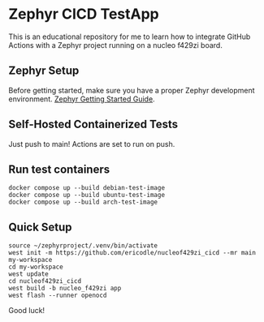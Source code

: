 # Zephyr CICD TestApp
This is an educational repository for me to learn how to integrate GitHub Actions with a Zephyr project running on a nucleo f429zi board.

## Zephyr Setup

Before getting started, make sure you have a proper Zephyr development
environment. 
[Zephyr Getting Started Guide](https://docs.zephyrproject.org/latest/getting_started/index.html).

## Self-Hosted Containerized Tests

Just push to main! Actions are set to run on push.

## Run test containers

```shell
docker compose up --build debian-test-image
docker compose up --build ubuntu-test-image
docker compose up --build arch-test-image
```

## Quick Setup

```shell
source ~/zephyrproject/.venv/bin/activate
west init -m https://github.com/ericodle/nucleof429zi_cicd --mr main my-workspace
cd my-workspace
west update
cd nucleof429zi_cicd
west build -b nucleo_f429zi app
west flash --runner openocd
```
Good luck!